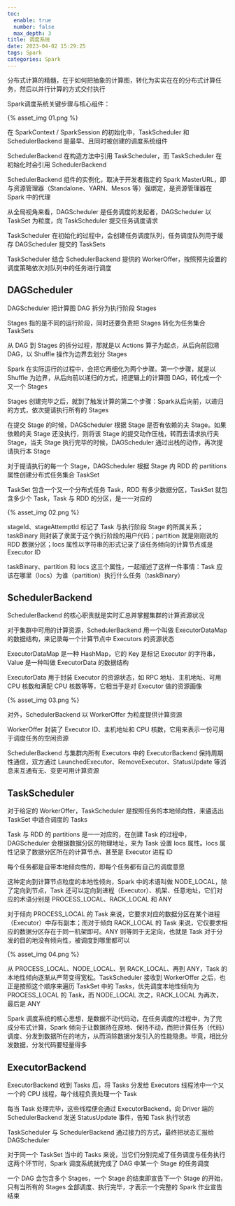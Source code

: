 ```yaml
---
toc:
  enable: true
  number: false
  max_depth: 3
title: 调度系统
date: 2023-04-02 15:29:25
tags: Spark
categories: Spark
---
```


分布式计算的精髓，在于如何把抽象的计算图，转化为实实在在的分布式计算任务，然后以并行计算的方式交付执行

Spark调度系统关键步骤与核心组件：

{% asset_img 01.png %}

在 SparkContext / SparkSession 的初始化中，TaskScheduler 和 SchedulerBackend 是最早、且同时被创建的调度系统组件

SchedulerBackend 在构造方法中引用 TaskScheduler，而 TaskScheduler 在初始化时会引用 SchedulerBackend

SchedulerBackend 组件的实例化，取决于开发者指定的 Spark MasterURL，即与资源管理器（Standalone、YARN、Mesos 等）强绑定，是资源管理器在 Spark 中的代理

从全局视角来看，DAGScheduler 是任务调度的发起者，DAGScheduler 以 TaskSet 为粒度，向 TaskScheduler 提交任务调度请求

TaskScheduler 在初始化的过程中，会创建任务调度队列，任务调度队列用于缓存 DAGScheduler 提交的 TaskSets

TaskScheduler 结合 SchedulerBackend 提供的 WorkerOffer，按照预先设置的调度策略依次对队列中的任务进行调度

## DAGScheduler

DAGScheduler 把计算图 DAG 拆分为执行阶段 Stages

Stages 指的是不同的运行阶段，同时还要负责把 Stages 转化为任务集合 TaskSets

从 DAG 到 Stages 的拆分过程，那就是以 Actions 算子为起点，从后向前回溯 DAG，以 Shuffle 操作为边界去划分 Stages

Spark 在实际运行的过程中，会把它再细化为两个步骤。第一个步骤，就是以 Shuffle 为边界，从后向前以递归的方式，把逻辑上的计算图 DAG，转化成一个又一个 Stages

Stages 创建完毕之后，就到了触发计算的第二个步骤：Spark从后向前，以递归的方式，依次提请执行所有的 Stages

在提交 Stage 的时候，DAGScheduler 根据 Stage 是否有依赖的夫 Stage。如果依赖的夫 Stage 还没执行，则将该 Stage 的提交动作压栈，转而去请求执行夫 Stage，当夫 Stage 执行完毕的时候，DAGScheduler 通过出栈的动作，再次提请执行本 Stage

对于提请执行的每一个 Stage，DAGScheduler 根据 Stage 内 RDD 的 partitions 属性创建分布式任务集合 TaskSet

TaskSet 包含一个又一个分布式任务 Task，RDD 有多少数据分区，TaskSet 就包含多少个 Task，Task 与 RDD 的分区，是一一对应的

{% asset_img 02.png %}

stageId、stageAttemptId 标记了 Task 与执行阶段 Stage 的所属关系；taskBinary 则封装了隶属于这个执行阶段的用户代码；partition 就是刚刚说的 RDD 数据分区；locs 属性以字符串的形式记录了该任务倾向的计算节点或是 Executor ID

taskBinary、partition 和 locs 这三个属性，一起描述了这样一件事情：Task 应该在哪里（locs）为谁（partition）执行什么任务（taskBinary）

## SchedulerBackend

SchedulerBackend 的核心职责就是实时汇总并掌握集群的计算资源状况

对于集群中可用的计算资源，SchedulerBackend 用一个叫做 ExecutorDataMap 的数据结构，来记录每一个计算节点中 Executors 的资源状态

ExecutorDataMap 是一种 HashMap，它的 Key 是标记 Executor 的字符串，Value 是一种叫做 ExecutorData 的数据结构

ExecutorData 用于封装 Executor 的资源状态，如 RPC 地址、主机地址、可用 CPU 核数和满配 CPU 核数等等，它相当于是对 Executor 做的资源画像

{% asset_img 03.png %}

对外，SchedulerBackend 以 WorkerOffer 为粒度提供计算资源

WorkerOffer 封装了 Executor ID、主机地址和 CPU 核数，它用来表示一份可用于调度任务的空闲资源

SchedulerBackend 与集群内所有 Executors 中的 ExecutorBackend 保持周期性通信，双方通过 LaunchedExecutor、RemoveExecutor、StatusUpdate 等消息来互通有无、变更可用计算资源

## TaskScheduler

对于给定的 WorkerOffer，TaskScheduler 是按照任务的本地倾向性，来遴选出 TaskSet 中适合调度的 Tasks

Task 与 RDD 的 partitions 是一一对应的，在创建 Task 的过程中，DAGScheduler 会根据数据分区的物理地址，来为 Task 设置 locs 属性。locs 属性记录了数据分区所在的计算节点、甚至是 Executor 进程 ID

每个任务都是自带本地倾向性的，即每个任务都有自己的调度意愿

这种定向到计算节点粒度的本地性倾向，Spark 中的术语叫做 NODE_LOCAL，除了定向到节点，Task 还可以定向到进程（Executor）、机架、任意地址，它们对应的术语分别是 PROCESS_LOCAL、RACK_LOCAL 和 ANY

对于倾向 PROCESS_LOCAL 的 Task 来说，它要求对应的数据分区在某个进程（Executor）中存有副本；而对于倾向 RACK_LOCAL 的 Task 来说，它仅要求相应的数据分区存在于同一机架即可。ANY 则等同于无定向，也就是 Task 对于分发的目的地没有倾向性，被调度到哪里都可以

{% asset_img 04.png %}

从 PROCESS_LOCAL、NODE_LOCAL、到 RACK_LOCAL、再到 ANY，Task 的本地性倾向逐渐从严苛变得宽松。TaskScheduler 接收到 WorkerOffer 之后，也正是按照这个顺序来遍历 TaskSet 中的 Tasks，优先调度本地性倾向为 PROCESS_LOCAL 的 Task，而 NODE_LOCAL 次之，RACK_LOCAL 为再次，最后是 ANY

Spark 调度系统的核心思想，是数据不动代码动，在任务调度的过程中，为了完成分布式计算，Spark 倾向于让数据待在原地、保持不动，而把计算任务（代码）调度、分发到数据所在的地方，从而消除数据分发引入的性能隐患。毕竟，相比分发数据，分发代码要轻量得多

## ExecutorBackend

ExecutorBackend 收到 Tasks 后，将 Tasks 分发给 Executors 线程池中一个又一个的 CPU 线程，每个线程负责处理一个 Task

每当 Task 处理完毕，这些线程便会通过 ExecutorBackend，向 Driver 端的 SchedulerBackend 发送 StatusUpdate 事件，告知 Task 执行状态

TaskScheduler 与 SchedulerBackend 通过接力的方式，最终把状态汇报给 DAGScheduler

对于同一个 TaskSet 当中的 Tasks 来说，当它们分别完成了任务调度与任务执行这两个环节时，Spark 调度系统就完成了 DAG 中某一个 Stage 的任务调度

一个 DAG 会包含多个 Stages，一个 Stage 的结束即宣告下一个 Stage 的开始，只有当所有的 Stages 全部调度、执行完毕，才表示一个完整的 Spark 作业宣告结束